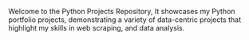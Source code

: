 Welcome to the Python Projects Repository, It showcases my Python portfolio projects, demonstrating a variety of data-centric projects that highlight my skills in web scraping, and data analysis.
